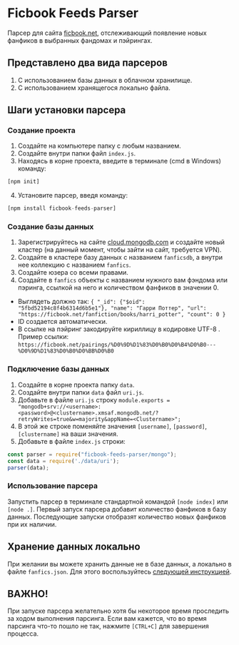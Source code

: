 # Ficbook Feeds Parser
Парсер для сайта [ficbook.net](https://ficbook.net), отслеживающий появление новых фанфиков в выбранных фандомах и пэйрингах. 

## Представлено два вида парсеров
1) С использованием базы данных в облачном хранилище.
2) С использованием хранящегося локально файла.

## Шаги установки парсера

### Создание проекта
1. Создайте на компьютере папку с любым названием.
2. Создайте внутри папки файл `index.js`.
3. Находясь в корне проекта, введите в терминале (cmd в Windows) команду:
```js 
[npm init]
```
4. Установите парсер, введя команду: 
```js
[npm install ficbook-feeds-parser]
```

### Создание базы данных
1. Зарегистрируйтесь на сайте [cloud.mongodb.com](https://cloud.mongodb.com/) и создайте новый кластер (на данный момент, чтобы зайти на сайт, требуется VPN). 
2. Создайте в кластере базу данных с названием `fanficsdb`, а внутри нее коллекцию с названием `fanfics`. 
3. Создайте юзера со всеми правами. 
4. Создайте в `fanfics` объекты c названием нужного вам фэндома или пэринга, ссылкой на него и количеством фанфиков в значении 0.
- Выглядеть должно так:
```{ "_id": {"$oid": "5fbd52194c8f4b6314d6b5e1"}, "name": "Гарри Поттер", "url": "https://ficbook.net/fanfiction/books/harri_potter", "count": 0 }```
- ID создается автоматически.
- В ссылке на пэйринг закодируйте кириллицу в кодировке UTF-8 . Пример ссылки: 
```https://ficbook.net/pairings/%D0%9D%D1%83%D0%B0%D0%B4%D0%B0---%D0%9D%D1%83%D0%B0%D0%BB%D0%B0```

### Подключение базы данных
1. Создайте в корне проекта папку `data`. 
2. Создайте внутри папки `data` файл `uri.js`. 
3. Добавьте в файле `uri.js` строку `module.exports = "mongodb+srv://<username>:<password>@<clustername>.xmsaf.mongodb.net/?retryWrites=true&w=majority&appName=<Clustername>";`
4. В этой же строке поменяйте значения `[username]`, `[password]`, `[clustername]` на ваши значения. 
5. Добавьте в файле `index.js` строки:
```js
const parser = require("ficbook-feeds-parser/mongo");
const data = require('./data/uri');
parser(data);
```
  
### Использование парсера
Запустить парсер в терминале стандартной командой `[node index]` или `[node .]`. Первый запуск парсера добавит количество фанфиков в базу данных. 
Последующие запуски отобразят количество новых фанфиков при их наличии.

## Хранение данных локально
При желании вы можете хранить данные не в базе данных, а локально в файле `fanfics.json`. Для этого воспользуйтесь [следующей инструкцией](./README-LOCAL.md).

## ВАЖНО!
При запуске парсера желательно хотя бы некоторое время проследить за ходом выполнения парсинга. Если вам кажется, что во время парсинга что-то пошло не так, нажмите `[CTRL+C]` для завершения процесса.
